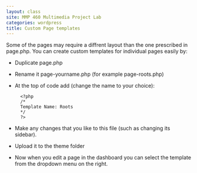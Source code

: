 ```yaml
---
layout: class
site: MMP 460 Multimedia Project Lab
categories: wordpress
title: Custom Page templates
---
```

Some of the pages may require a diffrent layout than the one prescribed in page.php. You can create custom templates for individual pages easily by:

- Duplicate page.php
- Rename it page-yourname.php  (for example page-roots.php)
- At the top of code add (change the name to your choice):

        <?php
        /*
        Template Name: Roots
        */
        ?>
        
- Make any changes that you like to this file (such as changing its sidebar).
- Upload it to the theme folder
- Now when you edit a page in the dashboard you can select the template from the dropdown menu on the right.

